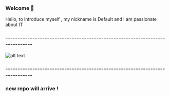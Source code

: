 ### Welcome 👋
Hello, to introduce myself , my nickname is Default and I am passionate about IT
### ----------------------------------------------------------------------------
![alt text](https://gph.is/g/ZOJPrzv)
### ----------------------------------------------------------------------------
### new repo will arrive !
